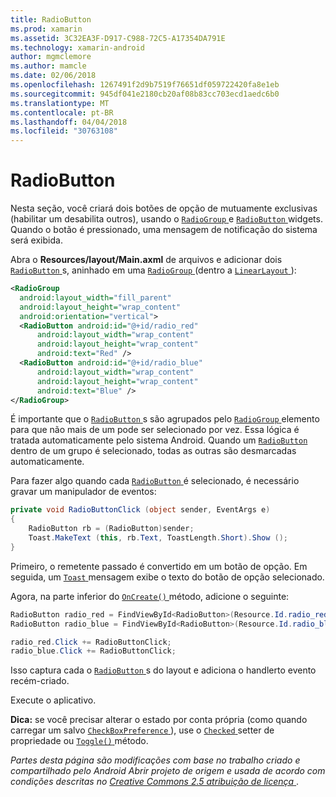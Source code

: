 ```yaml
---
title: RadioButton
ms.prod: xamarin
ms.assetid: 3C32EA3F-D917-C988-72C5-A17354DA791E
ms.technology: xamarin-android
author: mgmclemore
ms.author: mamcle
ms.date: 02/06/2018
ms.openlocfilehash: 1267491f2d9b7519f76651df059722420fa8e1eb
ms.sourcegitcommit: 945df041e2180cb20af08b83cc703ecd1aedc6b0
ms.translationtype: MT
ms.contentlocale: pt-BR
ms.lasthandoff: 04/04/2018
ms.locfileid: "30763108"
---
```

# <a name="radiobutton"></a>RadioButton

Nesta seção, você criará dois botões de opção de mutuamente exclusivas (habilitar um desabilita outros), usando o [ `RadioGroup` ](https://developer.xamarin.com/api/type/Android.Widget.RadioGroup/) e [ `RadioButton` ](https://developer.xamarin.com/api/type/Android.Widget.RadioButton/) widgets. Quando o botão é pressionado, uma mensagem de notificação do sistema será exibida.


Abra o **Resources/layout/Main.axml** de arquivos e adicionar dois [ `RadioButton` ](https://developer.xamarin.com/api/type/Android.Widget.RadioButton/)s, aninhado em uma [ `RadioGroup` ](https://developer.xamarin.com/api/type/Android.Widget.RadioGroup/) (dentro a [ `LinearLayout` ](https://developer.xamarin.com/api/type/Android.Widget.LinearLayout/)):

```xml
<RadioGroup
  android:layout_width="fill_parent"
  android:layout_height="wrap_content"
  android:orientation="vertical">
  <RadioButton android:id="@+id/radio_red"
      android:layout_width="wrap_content"
      android:layout_height="wrap_content"
      android:text="Red" />
  <RadioButton android:id="@+id/radio_blue"
      android:layout_width="wrap_content"
      android:layout_height="wrap_content"
      android:text="Blue" />
</RadioGroup>
```

É importante que o [ `RadioButton` ](https://developer.xamarin.com/api/type/Android.Widget.RadioButton/)s são agrupados pelo [ `RadioGroup` ](https://developer.xamarin.com/api/type/Android.Widget.RadioGroup/) elemento para que não mais de um pode ser selecionado por vez. Essa lógica é tratada automaticamente pelo sistema Android. Quando um [ `RadioButton` ](https://developer.xamarin.com/api/type/Android.Widget.RadioButton/) dentro de um grupo é selecionado, todas as outras são desmarcadas automaticamente.

Para fazer algo quando cada [ `RadioButton` ](https://developer.xamarin.com/api/type/Android.Widget.RadioButton/) é selecionado, é necessário gravar um manipulador de eventos:

```csharp
private void RadioButtonClick (object sender, EventArgs e)
{
    RadioButton rb = (RadioButton)sender;
    Toast.MakeText (this, rb.Text, ToastLength.Short).Show ();
}
```

Primeiro, o remetente passado é convertido em um botão de opção.
Em seguida, um [ `Toast` ](https://developer.xamarin.com/api/type/Android.Widget.Toast/) mensagem exibe o texto do botão de opção selecionado.

Agora, na parte inferior do [ `OnCreate()` ](https://developer.xamarin.com/api/member/Android.App.Activity.OnCreate/p/Android.OS.Bundle/Android.OS.PersistableBundle) método, adicione o seguinte:

```csharp
RadioButton radio_red = FindViewById<RadioButton>(Resource.Id.radio_red);
RadioButton radio_blue = FindViewById<RadioButton>(Resource.Id.radio_blue);

radio_red.Click += RadioButtonClick;
radio_blue.Click += RadioButtonClick;
```

Isso captura cada o [ `RadioButton` ](https://developer.xamarin.com/api/type/Android.Widget.RadioButton/)s do layout e adiciona o handlerto evento recém-criado.

Execute o aplicativo.

**Dica:** se você precisar alterar o estado por conta própria (como quando carregar um salvo [ `CheckBoxPreference` ](https://developer.xamarin.com/api/type/Android.Preferences.CheckBoxPreference/)), use o [ `Checked` ](https://developer.xamarin.com/api/property/Android.Widget.CompoundButton.Checked/) setter de propriedade ou [ `Toggle()` ](https://developer.xamarin.com/api/member/Android.Widget.CompoundButton.Toggle/) método.

*Partes desta página são modificações com base no trabalho criado e compartilhado pelo Android Abrir projeto de origem e usada de acordo com condições descritas no*
[*Creative Commons 2.5 atribuição de licença* ](http://creativecommons.org/licenses/by/2.5/). 

